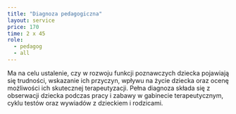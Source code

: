 ```yaml
---
title: "Diagnoza pedagogiczna"
layout: service
price: 170
time: 2 x 45
role:
  - pedagog
  - all
---
```


Ma na celu ustalenie, czy w rozwoju funkcji poznawczych dziecka pojawiają się trudności, wskazanie ich przyczyn, wpływu na życie dziecka oraz ocenę możliwości ich skutecznej terapeutyzacji. Pełna diagnoza składa się z obserwacji dziecka podczas pracy i zabawy w gabinecie terapeutycznym, cyklu testów oraz wywiadów z dzieckiem i rodzicami.

